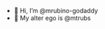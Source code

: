 - 👋 Hi, I’m @mrubino-godaddy
- 👀 My alter ego is @mtrubs

<!---
mrubino-godaddy/mrubino-godaddy is a ✨ special ✨ repository because its `README.md` (this file) appears on your GitHub profile.
You can click the Preview link to take a look at your changes.
--->
